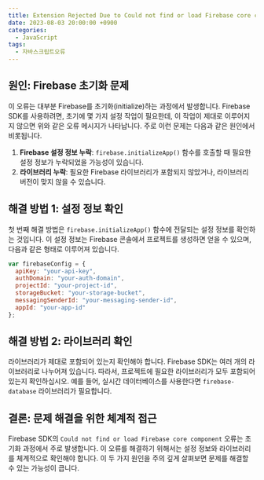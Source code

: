 ```yaml
---
title: Extension Rejected Due to Could not find or load Firebase core component 해결 방안
date: 2023-08-03 20:00:00 +0900
categories:
  - JavaScript
tags:
  - 자바스크립트오류
---
```


## 원인: Firebase 초기화 문제

이 오류는 대부분 Firebase를 초기화(initialize)하는 과정에서 발생합니다. Firebase SDK를 사용하려면, 초기에 몇 가지 설정 작업이 필요한데, 이 작업이 제대로 이루어지지 않으면 위와 같은 오류 메시지가 나타납니다. 주로 이런 문제는 다음과 같은 원인에서 비롯됩니다.

1. **Firebase 설정 정보 누락**: `firebase.initializeApp()` 함수를 호출할 때 필요한 설정 정보가 누락되었을 가능성이 있습니다.
2. **라이브러리 누락**: 필요한 Firebase 라이브러리가 포함되지 않았거나, 라이브러리 버전이 맞지 않을 수 있습니다.

## 해결 방법 1: 설정 정보 확인

첫 번째 해결 방법은 `firebase.initializeApp()` 함수에 전달되는 설정 정보를 확인하는 것입니다. 이 설정 정보는 Firebase 콘솔에서 프로젝트를 생성하면 얻을 수 있으며, 다음과 같은 형태로 이루어져 있습니다.

```javascript
var firebaseConfig = {
  apiKey: "your-api-key",
  authDomain: "your-auth-domain",
  projectId: "your-project-id",
  storageBucket: "your-storage-bucket",
  messagingSenderId: "your-messaging-sender-id",
  appId: "your-app-id"
};
```

## 해결 방법 2: 라이브러리 확인

라이브러리가 제대로 포함되어 있는지 확인해야 합니다. Firebase SDK는 여러 개의 라이브러리로 나누어져 있습니다. 따라서, 프로젝트에 필요한 라이브러리가 모두 포함되어 있는지 확인하십시오. 예를 들어, 실시간 데이터베이스를 사용한다면 `firebase-database` 라이브러리가 필요합니다.

## 결론: 문제 해결을 위한 체계적 접근

Firebase SDK의 `Could not find or load Firebase core component` 오류는 초기화 과정에서 주로 발생합니다. 이 오류를 해결하기 위해서는 설정 정보와 라이브러리를 체계적으로 확인해야 합니다. 이 두 가지 원인을 주의 깊게 살펴보면 문제를 해결할 수 있는 가능성이 큽니다.